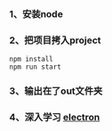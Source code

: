 ### 1、安装node
### 2、把项目拷入project
```
npm install
npm run start
```
### 3、输出在了out文件夹
### 4、深入学习 [electron](https://electronjs.org/docs)
